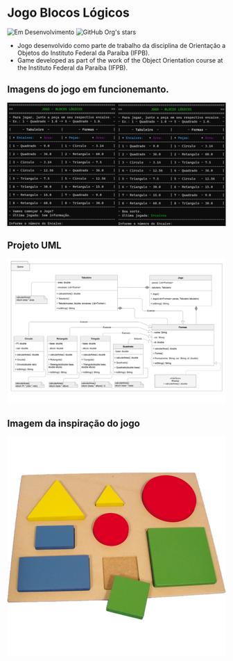 # Jogo Blocos Lógicos 
![Em Desenvolvimento](http://img.shields.io/static/v1?label=STATUS&message=EM%20DESENVOLVIMENTO&color=GREEN&style=for-the-badge) ![GitHub Org's stars](https://img.shields.io/github/stars/Everaldo-Martins?style=social)

- Jogo desenvolvido como parte de trabalho da disciplina de Orientação a Objetos do Instituto Federal da Paraíba (IFPB).
- Game developed as part of the work of the Object Orientation course at the Instituto Federal da Paraíba (IFPB).

## Imagens do jogo em funcionemanto.
![Game Start and Play](./essets/img/GameStartAndOnPlay.png)

## Projeto UML
![UML Jogo](./essets/img/Jogo_UML.png)

## Imagem da inspiração do jogo
![Bloco Inspiração do jogo](./essets/img/Figura-Geometrica-Encaixe.jpg)
